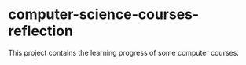 # computer-science-courses-reflection
This project contains the learning progress of some computer courses.
